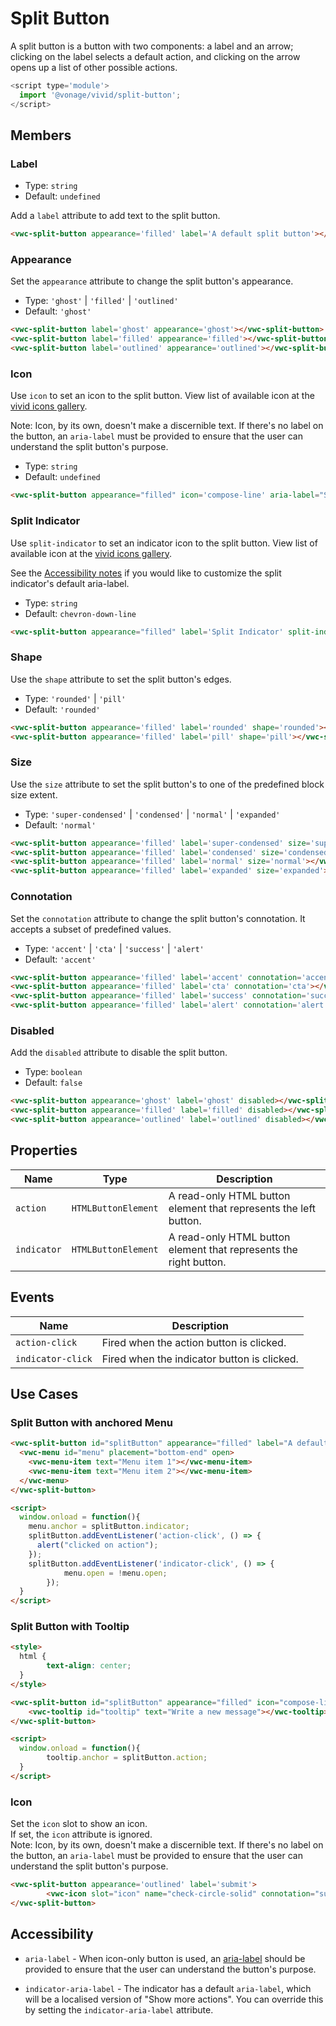 # Split Button

A split button is a button with two components: a label and an arrow; clicking on the label selects a default action, and clicking on the arrow opens up a list of other possible actions.

```js
<script type='module'>
  import '@vonage/vivid/split-button';
</script>
```

## Members

### Label

- Type: `string`
- Default: `undefined`

Add a `label` attribute to add text to the split button.

```html preview
<vwc-split-button appearance='filled' label='A default split button'></vwc-split-button>
```

### Appearance

Set the `appearance` attribute to change the split button's appearance.

- Type: `'ghost'` | `'filled'` | `'outlined'`
- Default: `'ghost'`

```html preview
<vwc-split-button label='ghost' appearance='ghost'></vwc-split-button>
<vwc-split-button label='filled' appearance='filled'></vwc-split-button>
<vwc-split-button label='outlined' appearance='outlined'></vwc-split-button>
```

### Icon

Use `icon` to set an icon to the split button.
View list of available icon at the [vivid icons gallery](/icons/icons-gallery/).

Note: Icon, by its own, doesn't make a discernible text. If there's no label on the button, an `aria-label` must be provided to ensure that the user can understand the split button's purpose.

- Type: `string`
- Default: `undefined`

```html preview
<vwc-split-button appearance="filled" icon='compose-line' aria-label="Send Message"></vwc-split-button>
```

### Split Indicator

Use `split-indicator` to set an indicator icon to the split button.
View list of available icon at the [vivid icons gallery](/icons/icons-gallery/).

See the [Accessibility notes](#accessibility) if you would like to customize the split indicator's default aria-label.

- Type: `string`
- Default: `chevron-down-line`

```html preview
<vwc-split-button appearance="filled" label='Split Indicator' split-indicator="more-vertical-solid"></vwc-split-button>
```

### Shape

Use the `shape` attribute to set the split button's edges.

- Type: `'rounded'` | `'pill'`
- Default: `'rounded'`

```html preview
<vwc-split-button appearance='filled' label='rounded' shape='rounded'></vwc-split-button>
<vwc-split-button appearance='filled' label='pill' shape='pill'></vwc-split-button>
```

### Size

Use the `size` attribute to set the split button's to one of the predefined block size extent.

- Type: `'super-condensed'` | `'condensed'` | `'normal'` | `'expanded'`
- Default: `'normal'`

```html preview
<vwc-split-button appearance='filled' label='super-condensed' size='super-condensed'></vwc-split-button>
<vwc-split-button appearance='filled' label='condensed' size='condensed'></vwc-split-button>
<vwc-split-button appearance='filled' label='normal' size='normal'></vwc-split-button>
<vwc-split-button appearance='filled' label='expanded' size='expanded'></vwc-split-button>
```

### Connotation

Set the `connotation` attribute to change the split button's connotation.
It accepts a subset of predefined values.

- Type: `'accent'` | `'cta'` | `'success'` | `'alert'`
- Default: `'accent'`

```html preview
<vwc-split-button appearance='filled' label='accent' connotation='accent'></vwc-split-button>
<vwc-split-button appearance='filled' label='cta' connotation='cta'></vwc-split-button>
<vwc-split-button appearance='filled' label='success' connotation='success'></vwc-split-button>
<vwc-split-button appearance='filled' label='alert' connotation='alert'></vwc-split-button>
```

### Disabled

Add the `disabled` attribute to disable the split button.

- Type: `boolean`
- Default: `false`

```html preview
<vwc-split-button appearance='ghost' label='ghost' disabled></vwc-split-button>
<vwc-split-button appearance='filled' label='filled' disabled></vwc-split-button>
<vwc-split-button appearance='outlined' label='outlined' disabled></vwc-split-button>
```

## Properties

<div class="table-wrapper">

| Name     | Type        | Description                                                                              |
|----------| -------- |------------------------------------------------------------------------------------------|
| `action`  | `HTMLButtonElement` | A read-only HTML button element that represents the left button. |
| `indicator`  | `HTMLButtonElement` | A read-only HTML button element that represents the right button. |

</div>

## Events

<div class="table-wrapper">

| Name              | Description                                 |
|-------------------|---------------------------------------------|
| `action-click`    | Fired when the action button is clicked.    |
| `indicator-click` | Fired when the indicator button is clicked. |

</div>

## Use Cases

### Split Button with anchored Menu

```html preview 200px
<vwc-split-button id="splitButton" appearance="filled" label="A default split button">
  <vwc-menu id="menu" placement="bottom-end" open>
    <vwc-menu-item text="Menu item 1"></vwc-menu-item>
    <vwc-menu-item text="Menu item 2"></vwc-menu-item>
  </vwc-menu>
</vwc-split-button>

<script>
  window.onload = function(){ 
    menu.anchor = splitButton.indicator;
    splitButton.addEventListener('action-click', () => {
      alert("clicked on action"); 
    });
    splitButton.addEventListener('indicator-click', () => {
			menu.open = !menu.open;
		});
  }
</script>
```

### Split Button with Tooltip

```html preview 100px
<style>
  html {
		text-align: center;
  }
</style>

<vwc-split-button id="splitButton" appearance="filled" icon="compose-line" aria-label="Write a new message">
	<vwc-tooltip id="tooltip" text="Write a new message"></vwc-tooltip>
</vwc-split-button>

<script>
  window.onload = function(){
		tooltip.anchor = splitButton.action;
  }
</script>
```

### Icon

Set the `icon` slot to show an icon.  
If set, the `icon` attribute is ignored.  
Note: Icon, by its own, doesn't make a discernible text. If there's no label on the button, an `aria-label` must be provided to ensure that the user can understand the split button's purpose.


```html preview
<vwc-split-button appearance='outlined' label='submit'>
		<vwc-icon slot="icon" name="check-circle-solid" connotation="success"></vwc-icon>
</vwc-split-button>
```

## Accessibility

- `aria-label` - When icon-only button is used, an [aria-label](https://developer.mozilla.org/en-US/docs/Web/Accessibility/ARIA/Attributes/aria-label) should be provided to ensure that the user can understand the button's purpose.

- `indicator-aria-label` - The indicator has a default `aria-label`, which will be a localised version of "Show more actions". You can override this by setting the `indicator-aria-label` attribute.
